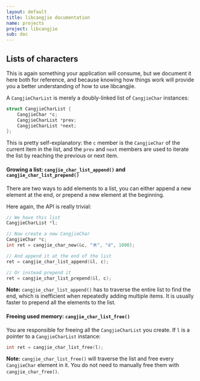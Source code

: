 ```yaml
---
layout: default
title: libcangjie documentation
name: projects
project: libcangjie
sub: doc
---
```


## Lists of characters

This is again something your application will consume, but we document it here
both for reference, and because knowing how things work will provide you a
better understanding of how to use libcangjie.

A `CangjieCharList` is merely a doubly-linked list of `CangjieChar` instances:

```c
struct CangjieCharList {
    CangjieChar *c;
    CangjieCharList *prev;
    CangjieCharList *next;
};
```

This is pretty self-explanatory: the `c` member is the `CangjieChar` of the
current item in the list, and the `prev` and `next` members are used to
iterate the list by reaching the previous or next item.

#### Growing a list: `cangjie_char_list_append()` and `cangjie_char_list_prepend()`

There are two ways to add elements to a list, you can either append a new
element at the end, or prepend a new element at the beginning.

Here again, the API is really trivial:

```c
// We have this list
CangjieCharList *l;

// Now create a new CangjieChar
CangjieChar *c;
int ret = cangjie_char_new(&c, "木", "d", 1000);

// And append it at the end of the list
ret = cangjie_char_list_append(&l, c);

// Or instead prepend it
ret = cangjie_char_list_prepend(&l, c);
```

**Note:** `cangjie_char_list_append()` has to traverse the entire list to find
the end, which is inefficient when repeatedly adding multiple items. It is
usually faster to prepend all the elements to the list.

#### Freeing used memory: `cangjie_char_list_free()`

You are responsible for freeing all the `CangjieCharList` you create. If `l`
is a pointer to a `CangjieCharList` instance:

```c
int ret = cangjie_char_list_free(l);
```

**Note:** `cangjie_char_list_free()` will traverse the list and free every
`CangjieChar` element in it. You do not need to manually free them with
`cangjie_char_free()`.
